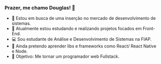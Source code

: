 ### Prazer, me chamo Douglas! 👋


- 🔭 Estou em busca de uma inserção no mercado de desenvolvimento de sistemas.
- 🌱 Atualmente estou estudando e realizando projetos focados em Front-End.
- 💻 Sou estudante de Análise e Desenvolvimento de Sistemas na FIAP.
- 🤔 Ainda pretendo aprender libs e frameworks como React/ React Native e Node.
- 🚀 Objetivo: Me tornar um programador web Fullstack.
